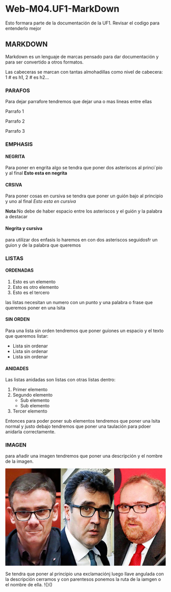# Web-M04.UF1-MarkDown

Esto formara parte de la documentación de la UF1. Revisar el codigo para entenderlo mejor

## MARKDOWN
Markdown es un lenguaje de marcas pensado para dar documentación y para ser convertido a otros formatos.

Las cabeceras se marcan con tantas almohadillas como nivel de cabecera: 1 # es h1, 2 # es h2...

### PARAFOS

Para dejar parrafore tendremos que dejar una o mas lineas entre ellas

Parrafo 1 

Parrafo 2

Parrafo 3

### EMPHASIS

#### NEGRITA

Para poner en engrita algo se tendra que poner dos asteriscos al princi`pio y al final **Esto esta en negrita**

#### CRSIVA

Para poner cosas en cursiva se tendra que poner un guión bajo al principio y uno al final _Esto esta en cursiva_

**Nota**:No debe de haber espacio entre los asteriscos y el guión y la palabra a destacar

#### Negrita y cursiva

para utilizar dos enfasis lo haremos en con dos asteriscos seguidosfr un guion y de la palabra que queremos

### LISTAS

#### ORDENADAS

1. Esto es un elemento
2. Esto es otro elemento
3. Esto es el tercero

las listas necesitan un numero con un punto y una palabra o frase que queremos poner en una lsita

#### SIN ORDEN

Para una lista sin orden tendremos que poner guíones  un espacio y el texto que queremos listar:

- Lista sin ordenar
- Lista sin ordenar
- Lista sin ordenar

#### ANIDADES

Las listas anidadas son listas con otras listas dentro:

1. Primer elemento
2. Segundo elemento
	- Sub elemento 
	- Sub elemento
3. Tercer elemento

Entonces para poder poner sub elementos tendremos que poner una lsita normal y justo debajo tendremos que poner una taulación para pdoer anidarla correctamente.

### IMAGEN 

para añadir una imagen tendremos que poner una descripción y el nombre de la imagen.

![Foto Josue](JosueSallent.jpg)

Se tendra que poner al principio una exclamaciónj luego llave angulada con la descripción cerramos y con parentesos ponemos la ruta de la iamgen o el nombre de ella. !{}()
